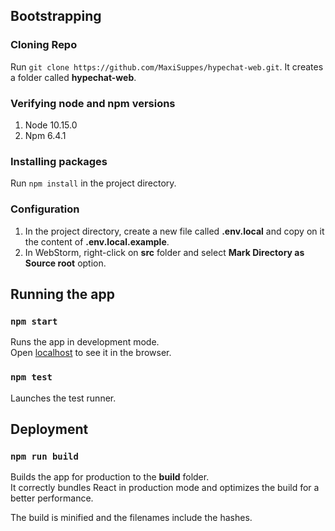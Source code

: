 ## Bootstrapping

### Cloning Repo
Run `git clone https://github.com/MaxiSuppes/hypechat-web.git`. It creates a folder called **hypechat-web**.
### Verifying node and npm versions
  1. Node 10.15.0
  2. Npm  6.4.1

### Installing packages
Run `npm install` in the project directory.

### Configuration
  1. In the project directory, create a new file called **.env.local** and copy on it the content of **.env.local.example**.
  2. In WebStorm, right-click on **src** folder and select **Mark Directory as Source root** option.


## Running the app
### `npm start`

Runs the app in development mode.<br>
Open [localhost](http://localhost:3000) to see it in the browser.

### `npm test`

Launches the test runner.

## Deployment

### `npm run build`

Builds the app for production to the **build** folder.<br>
It correctly bundles React in production mode and optimizes the build for a better performance.

The build is minified and the filenames include the hashes.
